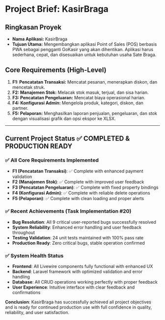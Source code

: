 # Project Brief: KasirBraga

## Ringkasan Proyek
- **Nama Aplikasi:** KasirBraga
- **Tujuan Utama:** Mengembangkan aplikasi Point of Sales (POS) berbasis PWA sebagai pengganti GoKasir yang akan dihentikan. Aplikasi harus sederhana, cepat, dan disesuaikan untuk kebutuhan usaha Sate Braga.

## Core Requirements (High-Level)
1.  **F1: Pencatatan Transaksi:** Mencatat pesanan, menerapkan diskon, dan mencetak struk.
2.  **F2: Manajemen Stok:** Melacak stok masuk, terjual, dan sisa harian.
3.  **F3: Pencatatan Pengeluaran:** Mencatat biaya operasional harian.
4.  **F4: Konfigurasi Admin:** Mengelola produk, kategori, diskon, dan partner.
5.  **F5: Pelaporan:** Menghasilkan laporan penjualan, pengeluaran, dan stok dengan visualisasi grafik dan opsi ekspor ke XLSX.

---

## Current Project Status ✅ COMPLETED & PRODUCTION READY

### ✅ **All Core Requirements Implemented**
- **F1 (Pencatatan Transaksi)**: ✅ Complete with enhanced payment validation
- **F2 (Manajemen Stok)**: ✅ Complete with improved user feedback
- **F3 (Pencatatan Pengeluaran)**: ✅ Complete with fixed property bindings
- **F4 (Konfigurasi Admin)**: ✅ Complete with reliable delete operations
- **F5 (Pelaporan)**: ✅ Complete with clean loading and proper alerts

### ✅ **Recent Achievements (Task Implementation #20)**
- **Bug Resolution**: All 9 critical user-reported bugs successfully resolved
- **System Reliability**: Enhanced error handling and user feedback throughout
- **Testing Validation**: 24 unit tests maintained with 100% pass rate
- **Production Ready**: Zero critical bugs, stable operation confirmed

### ✅ **System Health Status**
- **Frontend**: All Livewire components fully functional with enhanced UX
- **Backend**: Laravel framework with optimized validation and error handling
- **Database**: All CRUD operations working perfectly with proper feedback
- **User Experience**: Intuitive interface with clear feedback and confirmations

**Conclusion**: KasirBraga has successfully achieved all project objectives and is ready for continued production use with full confidence in quality, reliability, and user satisfaction. 